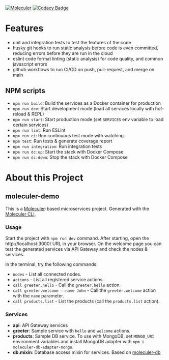 [![Moleculer](https://badgen.net/badge/Powered%20by/Moleculer/0e83cd)](https://moleculer.services)
[![Codacy Badge](https://app.codacy.com/project/badge/Grade/9b581afa2baf44e1b31b6971d3676623)](https://www.codacy.com/gh/bsovs/ecse437/dashboard?utm_source=github.com&amp;utm_medium=referral&amp;utm_content=bsovs/ecse437&amp;utm_campaign=Badge_Grade)


# Features

- unit and integration tests to test the features of the code
- husky git hooks to run static analysis before code is even committed, reducing errors before they are run in the cloud
- eslint code format linting (static analysis) for code quality, and common javascript errors
- github workflows to run CI/CD on push, pull-request, and merge on main

## NPM scripts

- `npm run build`: Build the services as a Docker container for production
- `npm run dev`: Start development mode (load all services locally with hot-reload & REPL)
- `npm run start`: Start production mode (set `SERVICES` env variable to load certain services)
- `npm run lint`: Run ESLint
- `npm run ci`: Run continuous test mode with watching
- `npm test`: Run tests & generate coverage report
- `npm run integration`: Run integration tests
- `npm run dc:up`: Start the stack with Docker Compose
- `npm run dc:down`: Stop the stack with Docker Compose

# About this Project
## moleculer-demo
This is a [Moleculer](https://moleculer.services/)-based microservices project. Generated with the [Moleculer CLI](https://moleculer.services/docs/0.14/moleculer-cli.html).

### Usage
Start the project with `npm run dev` command. 
After starting, open the http://localhost:3000/ URL in your browser. 
On the welcome page you can test the generated services via API Gateway and check the nodes & services.

In the terminal, try the following commands:
- `nodes` - List all connected nodes.
- `actions` - List all registered service actions.
- `call greeter.hello` - Call the `greeter.hello` action.
- `call greeter.welcome --name John` - Call the `greeter.welcome` action with the `name` parameter.
- `call products.list` - List the products (call the `products.list` action).

### Services
- **api**: API Gateway services
- **greeter**: Sample service with `hello` and `welcome` actions.
- **products**: Sample DB service. To use with MongoDB, set `MONGO_URI` environment variables and install MongoDB adapter with `npm i moleculer-db-adapter-mongo`.
- **db.mixin**: Database access mixin for services. Based on [moleculer-db](https://github.com/moleculerjs/moleculer-db#readme)
